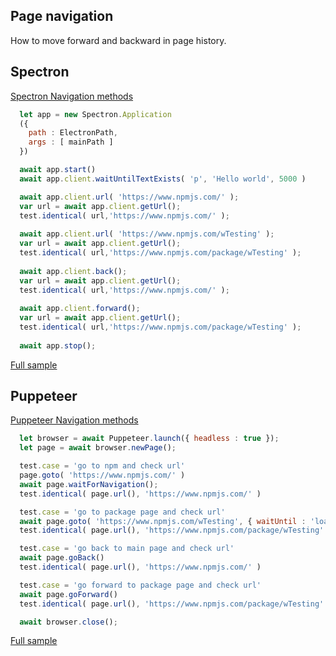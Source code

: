 ## Page navigation
How to move forward and backward in page history.

## Spectron
[Spectron Navigation methods](https://webdriver.io/docs/api/webdriver.html#navigateto)

```javascript
  let app = new Spectron.Application
  ({
    path : ElectronPath,
    args : [ mainPath ]
  })

  await app.start()
  await app.client.waitUntilTextExists( 'p', 'Hello world', 5000 )

  await app.client.url( 'https://www.npmjs.com/' );
  var url = await app.client.getUrl();
  test.identical( url,'https://www.npmjs.com/' );
  
  await app.client.url( 'https://www.npmjs.com/wTesting' );
  var url = await app.client.getUrl();
  test.identical( url,'https://www.npmjs.com/package/wTesting' );
  
  await app.client.back();
  var url = await app.client.getUrl();
  test.identical( url,'https://www.npmjs.com/' );
  
  await app.client.forward();
  var url = await app.client.getUrl();
  test.identical( url,'https://www.npmjs.com/package/wTesting' );
  
  await app.stop();
```
[Full sample](../../../sample/spectron/Navigation.test.s)

## Puppeteer
[Puppeteer Navigation methods](https://pptr.dev/#?product=Puppeteer&version=v2.0.0&show=api-pagegoforwardoptions)

```javascript
  let browser = await Puppeteer.launch({ headless : true });
  let page = await browser.newPage();

  test.case = 'go to npm and check url'
  page.goto( 'https://www.npmjs.com/' )
  await page.waitForNavigation();
  test.identical( page.url(), 'https://www.npmjs.com/' )

  test.case = 'go to package page and check url'
  await page.goto( 'https://www.npmjs.com/wTesting', { waitUntil : 'load' } )
  test.identical( page.url(), 'https://www.npmjs.com/package/wTesting' )

  test.case = 'go back to main page and check url'
  await page.goBack()
  test.identical( page.url(), 'https://www.npmjs.com/' )

  test.case = 'go forward to package page and check url'
  await page.goForward()
  test.identical( page.url(), 'https://www.npmjs.com/package/wTesting' )

  await browser.close();
```
[Full sample](../../../sample/puppeteer/Navigation.test.s)
